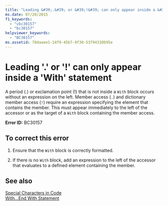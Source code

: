 ```yaml
---
title: "Leading &#39;.&#39; or &#39;!&#39; can only appear inside a &#39;With&#39; statement"
ms.date: 07/20/2015
f1_keywords: 
  - "vbc30157"
  - "bc30157"
helpviewer_keywords: 
  - "BC30157"
ms.assetid: 70daaee1-14f9-45b7-9f30-53794310b95e
---
```

# Leading &#39;.&#39; or &#39;!&#39; can only appear inside a &#39;With&#39; statement
A period (.) or exclamation point (!) that is not inside a `With` block occurs without an expression on the left. Member access (`.`) and dictionary member access (`!`) require an expression specifying the element that contains the member. This must appear immediately to the left of the accessor or as the target of a `With` block containing the member access.  
  
 **Error ID:** BC30157  
  
## To correct this error  
  
1.  Ensure that the `With` block is correctly formatted.  
  
2.  If there is no `With` block, add an expression to the left of the accessor that evaluates to a defined element containing the member.  
  
## See also
 [Special Characters in Code](../../../visual-basic/programming-guide/program-structure/special-characters-in-code.md)  
 [With...End With Statement](../../../visual-basic/language-reference/statements/with-end-with-statement.md)
